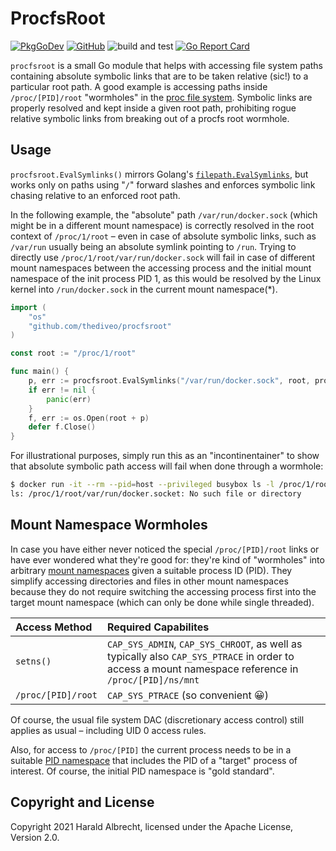 # ProcfsRoot

[![PkgGoDev](https://pkg.go.dev/badge/github.com/thediveo/procfsroot)](https://pkg.go.dev/github.com/thediveo/procfsroot)
[![GitHub](https://img.shields.io/github/license/thediveo/procfsroot)](https://img.shields.io/github/license/thediveo/procfsroot)
![build and test](https://github.com/thediveo/procfsroot/workflows/build%20and%20test/badge.svg?branch=master)
[![Go Report Card](https://goreportcard.com/badge/github.com/thediveo/procfsroot)](https://goreportcard.com/report/github.com/thediveo/procfsroot)

`procfsroot` is a small Go module that helps with accessing file system paths
containing absolute symbolic links that are to be taken relative (sic!) to a
particular root path. A good example is accessing paths inside
`/proc/[PID]/root` "wormholes" in the [proc file
system](https://man7.org/linux/man-pages/man5/proc.5.html). Symbolic links are
properly resolved and kept inside a given root path, prohibiting rogue relative
symbolic links from breaking out of a procfs root wormhole.

## Usage

`procfsroot.EvalSymlinks()` mirrors Golang's
[`filepath.EvalSymlinks`](https://golang.org/pkg/path/filepath/#EvalSymlinks),
but works only on paths using "`/`" forward slashes and enforces symbolic link
chasing relative to an enforced root path.

In the following example, the "absolute" path `/var/run/docker.sock` (which
might be in a different mount namespace) is correctly resolved in the root
context of `/proc/1/root` – even in case of absolute symbolic links, such as
`/var/run` usually being an absolute symlink pointing to `/run`. Trying to
directly use `/proc/1/root/var/run/docker.sock` will fail in case of different
mount namespaces between the accessing process and the initial mount namespace
of the init process PID 1, as this would be resolved by the Linux kernel into
`/run/docker.sock` in the current mount namespace(*).

```go
import (
    "os"
    "github.com/thediveo/procfsroot"
)

const root := "/proc/1/root"

func main() {
    p, err := procfsroot.EvalSymlinks("/var/run/docker.sock", root, procfsroot.EvalFullPath)
    if err != nil {
        panic(err)
    }
    f, err := os.Open(root + p)
    defer f.Close()
}
```

For illustrational purposes, simply run this as an "incontinentainer" to show
that absolute symbolic path access will fail when done through a wormhole:

```bash
$ docker run -it --rm --pid=host --privileged busybox ls -l /proc/1/root/var/run/docker.socket
ls: /proc/1/root/var/run/docker.socket: No such file or directory
```

## Mount Namespace Wormholes

In case you have either never noticed the special `/proc/[PID]/root` links or
have ever wondered what they're good for: they're kind of "wormholes" into
arbitrary [mount
namespaces](https://man7.org/linux/man-pages/man7/mount_namespaces.7.html) given
a suitable process ID (PID). They simplify accessing directories and files in
other mount namespaces because they do not require switching the accessing
process first into the target mount namespace (which can only be done while
single threaded).

| Access Method | Required Capabilites |
| :--- | :--- |
| `setns()` | `CAP_SYS_ADMIN`, `CAP_SYS_CHROOT`, as well as typically also `CAP_SYS_PTRACE` in order to access a mount namespace reference in `/proc/[PID]/ns/mnt`</li></ul> |
| `/proc/[PID]/root` | `CAP_SYS_PTRACE` (so convenient 😀) |

Of course, the usual file system DAC (discretionary access control) still
applies as usual – including UID 0 access rules.

Also, for access to `/proc/[PID]` the current process needs to be in a suitable
[PID namespace](https://man7.org/linux/man-pages/man7/pid_namespaces.7.html)
that includes the PID of a "target" process of interest. Of course, the initial
PID namespace is "gold standard".

## Copyright and License

Copyright 2021 Harald Albrecht, licensed under the Apache License, Version 2.0.
